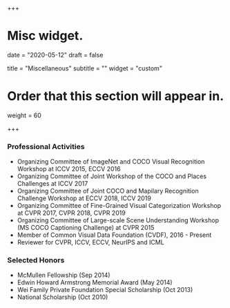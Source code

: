+++
# Misc widget.

date = "2020-05-12"
draft = false

title = "Miscellaneous"
subtitle = ""
widget = "custom"

# Order that this section will appear in.
weight = 60

+++

### Professional Activities

* Organizing Committee of ImageNet and COCO Visual Recognition Workshop at ICCV 2015, ECCV 2016
* Organizing Committee of Joint Workshop of the COCO and Places Challenges at ICCV 2017
* Organizing Committee of Joint COCO and Mapilary Recognition Challenge Workshop at ECCV 2018, ICCV 2019
* Organizing Committee of Fine-Grained Visual Categorization Workshop at CVPR 2017, CVPR 2018, CVPR 2019
* Organizing Committee of Large-scale Scene Understanding Workshop (MS COCO Captioning Challenge) at CVPR 2015
* Member of Common Visual Data Foundation (CVDF), 2016 - Present
* Reviewer for CVPR, ICCV, ECCV, NeurIPS and ICML


### Selected Honors

* McMullen Fellowship (Sep 2014)
* Edwin Howard Armstrong Memorial Award (May 2014)
* Wei Family Private Foundation Special Scholarship (Oct 2013)
* National Scholarship (Oct 2010)
